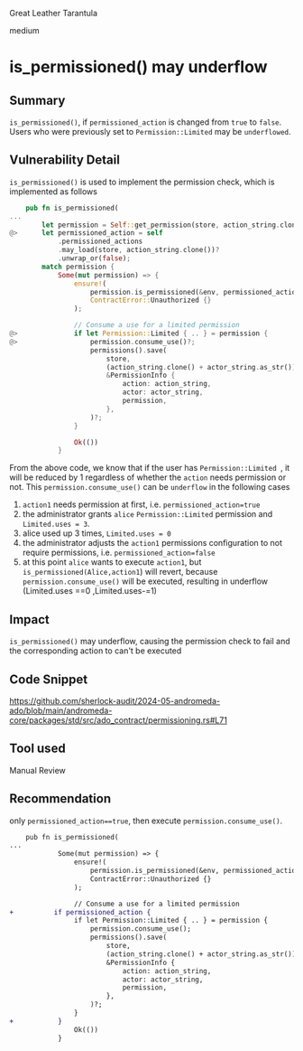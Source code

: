 Great Leather Tarantula

medium

# is_permissioned() may underflow

## Summary
`is_permissioned()`, if `permissioned_action` is changed from `true` to `false`.
Users who were previously set to `Permission::Limited` may be `underflowed`.

## Vulnerability Detail
`is_permissioned()` is used to implement the permission check, which is implemented as follows
```rust
    pub fn is_permissioned(
...
        let permission = Self::get_permission(store, action_string.clone(), actor_string.clone())?;
@>      let permissioned_action = self
            .permissioned_actions
            .may_load(store, action_string.clone())?
            .unwrap_or(false);
        match permission {
            Some(mut permission) => {
                ensure!(
                    permission.is_permissioned(&env, permissioned_action),
                    ContractError::Unauthorized {}
                );

                // Consume a use for a limited permission
@>              if let Permission::Limited { .. } = permission {
@>                  permission.consume_use()?;
                    permissions().save(
                        store,
                        (action_string.clone() + actor_string.as_str()).as_str(),
                        &PermissionInfo {
                            action: action_string,
                            actor: actor_string,
                            permission,
                        },
                    )?;
                }

                Ok(())
            }

```

From the above code, we know that if the user has `Permission::Limited `, it will be reduced by 1 regardless of whether the `action` needs permission or not.
This `permission.consume_use()` can be `underflow` in the following cases

1. `action1` needs permission at first, i.e. `permissioned_action=true`
2. the administrator grants `alice` `Permission::Limited` permission and ` Limited.uses = 3`.
3. alice used up 3 times, `Limited.uses = 0`
4. the administrator adjusts the `action1` permissions configuration to not require permissions, i.e. `permissioned_action=false`
5. at this point `alice` wants to execute `action1`, but `is_permissioned(Alice,action1`) will revert,
because `permission.consume_use()` will be executed, resulting in underflow (Limited.uses ==0 ,Limited.uses-=1)

## Impact
`is_permissioned()` may underflow, causing the permission check to fail and the corresponding action to can't be executed

## Code Snippet
https://github.com/sherlock-audit/2024-05-andromeda-ado/blob/main/andromeda-core/packages/std/src/ado_contract/permissioning.rs#L71
## Tool used

Manual Review

## Recommendation

only `permissioned_action==true`, then execute `permission.consume_use()`. 

```diff
    pub fn is_permissioned(
...
            Some(mut permission) => {
                ensure!(
                    permission.is_permissioned(&env, permissioned_action),
                    ContractError::Unauthorized {}
                );

                // Consume a use for a limited permission
+          if permissioned_action {
                if let Permission::Limited { .. } = permission {
                    permission.consume_use();
                    permissions().save(
                        store,
                        (action_string.clone() + actor_string.as_str()).as_str(),
                        &PermissionInfo {
                            action: action_string,
                            actor: actor_string,
                            permission,
                        },
                    )?;
                }
+           }
                Ok(())
            }
```
